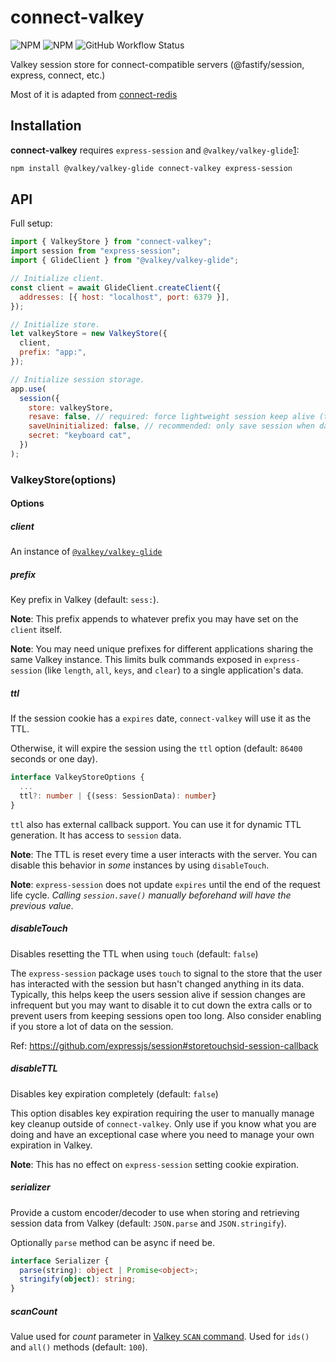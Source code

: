 # connect-valkey

![NPM](https://img.shields.io/npm/l/connect-valkey)
![NPM](https://img.shields.io/npm/v/connect-valkey)
![GitHub Workflow Status](https://github.com/gjuchault/connect-valkey/actions/workflows/typescript-library-starter.yml/badge.svg?branch=main)

Valkey session store for connect-compatible servers (@fastify/session, express, connect, etc.)

Most of it is adapted from [connect-redis](https://github.com/tj/connect-redis)

## Installation

**connect-valkey** requires `express-session` and `@valkey/valkey-glide`[1]:

```sh
npm install @valkey/valkey-glide connect-valkey express-session
```

## API

Full setup:

```js
import { ValkeyStore } from "connect-valkey";
import session from "express-session";
import { GlideClient } from "@valkey/valkey-glide";

// Initialize client.
const client = await GlideClient.createClient({
  addresses: [{ host: "localhost", port: 6379 }],
});

// Initialize store.
let valkeyStore = new ValkeyStore({
  client,
  prefix: "app:",
});

// Initialize session storage.
app.use(
  session({
    store: valkeyStore,
    resave: false, // required: force lightweight session keep alive (touch)
    saveUninitialized: false, // recommended: only save session when data exists
    secret: "keyboard cat",
  })
);
```

### ValkeyStore(options)

#### Options

##### client

An instance of [`@valkey/valkey-glide`][1]

##### prefix

Key prefix in Valkey (default: `sess:`).

**Note**: This prefix appends to whatever prefix you may have set on the `client` itself.

**Note**: You may need unique prefixes for different applications sharing the same Valkey instance. This limits bulk commands exposed in `express-session` (like `length`, `all`, `keys`, and `clear`) to a single application's data.

##### ttl

If the session cookie has a `expires` date, `connect-valkey` will use it as the TTL.

Otherwise, it will expire the session using the `ttl` option (default: `86400` seconds or one day).

```ts
interface ValkeyStoreOptions {
  ...
  ttl?: number | {(sess: SessionData): number}
}
```

`ttl` also has external callback support. You can use it for dynamic TTL generation. It has access to `session` data.

**Note**: The TTL is reset every time a user interacts with the server. You can disable this behavior in _some_ instances by using `disableTouch`.

**Note**: `express-session` does not update `expires` until the end of the request life cycle. _Calling `session.save()` manually beforehand will have the previous value_.

##### disableTouch

Disables resetting the TTL when using `touch` (default: `false`)

The `express-session` package uses `touch` to signal to the store that the user has interacted with the session but hasn't changed anything in its data. Typically, this helps keep the users session alive if session changes are infrequent but you may want to disable it to cut down the extra calls or to prevent users from keeping sessions open too long. Also consider enabling if you store a lot of data on the session.

Ref: <https://github.com/expressjs/session#storetouchsid-session-callback>

##### disableTTL

Disables key expiration completely (default: `false`)

This option disables key expiration requiring the user to manually manage key cleanup outside of `connect-valkey`. Only use if you know what you are doing and have an exceptional case where you need to manage your own expiration in Valkey.

**Note**: This has no effect on `express-session` setting cookie expiration.

##### serializer

Provide a custom encoder/decoder to use when storing and retrieving session data from Valkey (default: `JSON.parse` and `JSON.stringify`).

Optionally `parse` method can be async if need be.

```ts
interface Serializer {
  parse(string): object | Promise<object>;
  stringify(object): string;
}
```

##### scanCount

Value used for _count_ parameter in [Valkey `SCAN` command](https://valkey.io/commands/scan/#the-count-option). Used for `ids()` and `all()` methods (default: `100`).

[1]: https://github.com/valkey-io/valkey-glide
